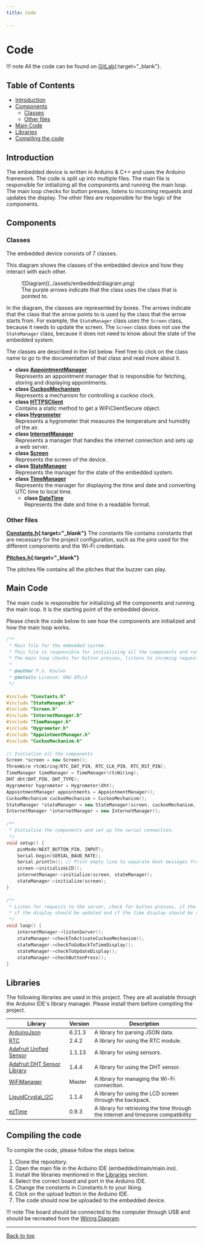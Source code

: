 ```yaml
---
title: Code

---
```


# Code

!!! note
    All the code can be found on
    [GitLab](https://gitlab.fdmci.hva.nl/IoT/2023-2024-semester-1/individual-project/iot-koulenf){:target="_blank"}.

## Table of Contents

* [Introduction](#introduction)
* [Components](#components)
    * [Classes](#classes)
    * [Other files](#other-files)
* [Main Code](#main-code)
* [Libraries](#libraries)
* [Compiling the code](#compiling-the-code)

## Introduction

The embedded device is written in Arduino & C++ and uses the Arduino framework. The code is split up into multiple
files. The main file is responsible for initializing all the components and running the main loop. The main loop checks
for button presses, listens to incoming requests and updates the display. The other files are responsible for the logic
of the components.

## Components

### Classes

The embedded device consists of 7 classes.

This diagram shows the classes of the embedded device and how they interact with each other.

<figure markdown>
  ![Diagram](../assets/embedded/diagram.png)
  <figcaption>The purple arrows indicate that the class uses the class that is pointed to.</figcaption>
</figure>

In the diagram, the classes are represented by boxes. The arrows indicate that the class that the arrow points to is
used by the class that the arrow starts from. For example, the `StateManager` class uses the `Screen` class, because it
needs to update the screen. The `Screen` class does not use the `StateManager` class, because it does not need to know
about the state of the embedded system.

The classes are described in the list below. Feel free to click on the class name to go to the documentation of that
class and read more about it.

* **class [AppointmentManager](/2023-2024-semester-1/individual-project/iot-koulenf/embedded/class_appointment_manager/)** <br>Represents an appointment manager that is responsible for fetching, storing and displaying appointments.
* **class [CuckooMechanism](/2023-2024-semester-1/individual-project/iot-koulenf/embedded/class_cuckoo_mechanism/)** <br>Represents a mechanism for controlling a cuckoo clock.
* **class [HTTPSClient](/2023-2024-semester-1/individual-project/iot-koulenf/embedded/class_h_t_t_p_s_client/)** <br>Contains a static method to get a WiFiClientSecure object.
* **class [Hygrometer](/2023-2024-semester-1/individual-project/iot-koulenf/embedded/class_hygrometer/)** <br>Represents a hygrometer that measures the temperature and humidity of the air.
* **class [InternetManager](/2023-2024-semester-1/individual-project/iot-koulenf/embedded/class_internet_manager/)** <br>Represents a manager that handles the internet connection and sets up a web server.
* **class [Screen](/2023-2024-semester-1/individual-project/iot-koulenf/embedded/class_screen/)** <br>Represents the screen of the device.
* **class [StateManager](/2023-2024-semester-1/individual-project/iot-koulenf/embedded/class_state_manager/)** <br>Represents the manager for the state of the embedded system.
* **class [TimeManager](/2023-2024-semester-1/individual-project/iot-koulenf/embedded/class_time_manager/)** <br>Represents the manager for displaying the time and date and converting UTC time to local time.
    * **class [DateTime](/2023-2024-semester-1/individual-project/iot-koulenf/embedded/class_time_manager_1_1_date_time/)** <br>Represents the date and time in a readable format.

### Other files

**[Constants.h](https://gitlab.fdmci.hva.nl/IoT/2023-2024-semester-1/individual-project/iot-koulenf/-/blob/main/embedded/main/Constants.h?ref_type=heads){:target="_blank"}**
The constants file contains constants that are necessary for the project configuration, such as the pins used for the
different components and the Wi-Fi credentials.

**[Pitches.h](https://gitlab.fdmci.hva.nl/IoT/2023-2024-semester-1/individual-project/iot-koulenf/-/blob/main/embedded/main/Pitches.h?ref_type=heads){:target="_blank"}**

The pitches file contains all the pitches that the buzzer can play.

## Main Code

The main code is responsible for initializing all the components and running the main loop. It is the starting point of
the embedded device.

Please check the code below to see how the components are initialized and how the main loop works.

```cpp title="main.ino"
/**
 * Main file for the embedded system.
 * This file is responsible for initializing all the components and running the main loop.
 * The main loop checks for button presses, listens to incoming requests and updates the display.
 *
 * @author F.S. Koulen
 * @details License: GNU GPLv3
 */

#include "Constants.h"
#include "StateManager.h"
#include "Screen.h"
#include "InternetManager.h"
#include "TimeManager.h"
#include "Hygrometer.h"
#include "AppointmentManager.h"
#include "CuckooMechanism.h"

// Initialize all the components
Screen *screen = new Screen();
ThreeWire rtcWiring(RTC_DAT_PIN, RTC_CLK_PIN, RTC_RST_PIN);
TimeManager timeManager = TimeManager(rtcWiring);
DHT dht(DHT_PIN, DHT_TYPE);
Hygrometer hygrometer = Hygrometer(dht);
AppointmentManager appointments = AppointmentManager();
CuckooMechanism cuckooMechanism = CuckooMechanism();
StateManager *stateManager = new StateManager(screen, cuckooMechanism, timeManager, hygrometer, appointments);
InternetManager *internetManager = new InternetManager();

/**
 * Initialize the components and set up the serial connection.
 */
void setup() {
    pinMode(NEXT_BUTTON_PIN, INPUT);
    Serial.begin(SERIAL_BAUD_RATE);
    Serial.println(); // Print empty line to separate boot messages from the rest of the output
    screen->initializeLCD();
    internetManager->initialize(screen, stateManager);
    stateManager->initialize(screen);
}

/**
 * Listen for requests to the server, check for button presses, if the cuckoo mechanism should be activated,
 * if the display should be updated and if the time display should be shown.
 */
void loop() {
    internetManager->listenServer();
    stateManager->checkToActivateCuckooMechanism();
    stateManager->checkToGoBackToTimeDisplay();
    stateManager->checkToUpdateDisplay();
    stateManager->checkButtonPress();
} 
```

## Libraries

The following libraries are used in this project. They are all available through the Arduino IDE's library manager.
Please install them before compiling the project.

| Library                                                                                           | Version | Description                                                                       |
|---------------------------------------------------------------------------------------------------|---------|-----------------------------------------------------------------------------------|
| [ArduinoJson](https://arduinojson.org/)                                                           | 6.21.3  | A library for parsing JSON data.                                                  |
| [RTC](https://www.arduino.cc/reference/en/libraries/rtc-by-makuna/)                               | 2.4.2   | A library for using the RTC module.                                               |
| [Adafruit Unified Sensor](https://www.arduino.cc/reference/en/libraries/adafruit-unified-sensor/) | 1.1.13  | A library for using sensors.                                                      |
| [Adafruit DHT Sensor Library](https://www.arduino.cc/reference/en/libraries/dht-sensor-library/)  | 1.4.4   | A library for using the DHT sensor.                                               |
| [WiFiManager](https://github.com/tzapu/WiFiManager)                                               | Master  | A library for managing the Wi-Fi connection.                                      |
| [LiquidCrystal_I2C](https://reference.arduino.cc/reference/en/libraries/liquidcrystal-i2c/)       | 1.1.4   | A library for using the LCD screen through the backpack.                          |
| [ezTime](https://www.arduino.cc/reference/en/libraries/eztime/)                                   | 0.9.3   | A library for retrieving the time through the internet and timezone compatibility |

## Compiling the code

To compile the code, please follow the steps below.

1. Clone the repository.
2. Open the main file in the Arduino IDE (embedded/main/main.ino).
3. Install the libraries mentioned in the [Libraries](#libraries) section.
4. Select the correct board and port in the Arduino IDE.
5. Change the constants in Constants.h to your liking.
6. Click on the upload button in the Arduino IDE.
7. The code should now be uploaded to the embedded device.

!!! note
    The board should be connected to the computer through USB and should be recreated from the [Wiring Diagram](http://127.0.0.1:8000/embedded/technical_documentation/#wiring-diagram).

--- 

[Back to top](#code)